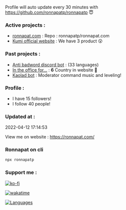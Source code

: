 Profile will auto update every 30 minutes with https://github.com/ronnapatp/ronnapatp 😇



### Active projects :

- [ronnapat.com](https://ronnapat.com/) : Repo : ronnapatp/ronnapat.com
- [Kumi official website](https://github.com/Kumi-the-chubby-bear/New-KumiWeb) :  We have 3 product 😲 

### Past projects :

- [Anti badword discord bot](https://github.com/ronnapatp/antibadwordbot) : (33 languages)
- [In the office for...](https://in-the-office-for.web.app/) : **6** Country in website 🗾
- [Kaolad bot](https://github.com/ronnapatp/kaoladbot) : Moderator command music and leveling!

### Profile :
-  I have 15 followers!
-  I follow 40 people!

### Updated at : 
 2022-04-12 17:14:53

View me on website : https://ronnapat.com/

### Ronnapat on cli
```bash
npx ronnapatp
```

### Support me :

[![ko-fi](https://ko-fi.com/img/githubbutton_sm.svg)](https://ko-fi.com/ronnapatp)

[![wakatime](https://wakatime.com/badge/user/b083581b-d8a5-4ab4-a887-a768e082ff97.svg)](https://wakatime.com/@b083581b-d8a5-4ab4-a887-a768e082ff97)

[![Languages](https://github-readme-stats.vercel.app/api/top-langs/?username=ronnapatp&layout=compact&langs_count=10&hide_border=true&custom_title=Languages&bg_color=00000000)](https://github.com/ronnapatp)
